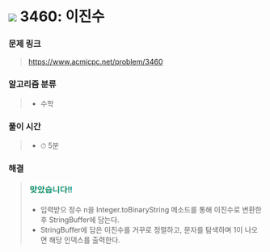 # <img src="https://static.solved.ac/tier_small/3.svg" width=30> 3460: 이진수 

### 문제 링크
> https://www.acmicpc.net/problem/3460

### 알고리즘 분류
>- 수학

### 풀이 시간
>- ⏱ 5분

### 해결
> ![good](../../../Img/good.png)
>- 입력받으 정수 n을 Integer.toBinaryString 메소드를 통해 이진수로 변환한 후 StringBuffer에 담는다.
>- StringBuffer에 담은 이진수를 거꾸로 정렬하고, 문자를 탐색하며 1이 나오면 해당 인덱스를 출력한다. 
